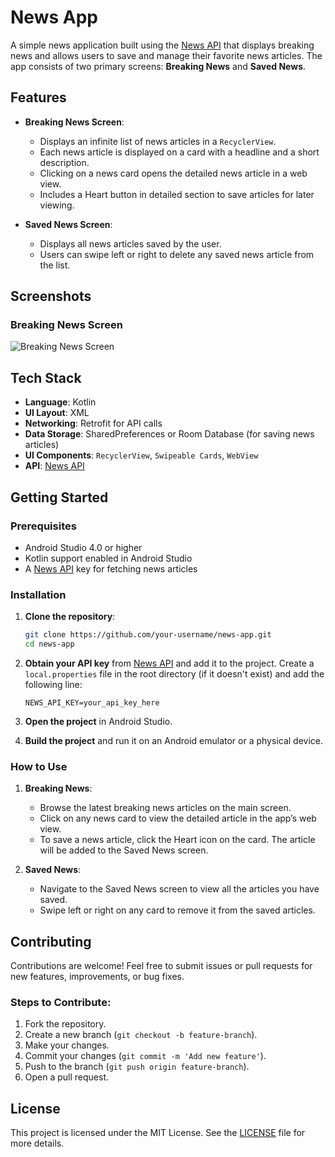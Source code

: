 # News App

A simple news application built using the [News API](https://newsapi.org/) that displays breaking news and allows users to save and manage their favorite news articles. The app consists of two primary screens: **Breaking News** and **Saved News**.

## Features

- **Breaking News Screen**: 
  - Displays an infinite list of news articles in a `RecyclerView`.
  - Each news article is displayed on a card with a headline and a short description.
  - Clicking on a news card opens the detailed news article in a web view.
  - Includes a Heart button in detailed section to save articles for later viewing.
  
- **Saved News Screen**:
  - Displays all news articles saved by the user.
  - Users can swipe left or right to delete any saved news article from the list.
  
## Screenshots

### Breaking News Screen
![Breaking News Screen](./Screenshots/BreakingNews)




## Tech Stack

- **Language**: Kotlin
- **UI Layout**: XML
- **Networking**: Retrofit for API calls
- **Data Storage**: SharedPreferences or Room Database (for saving news articles)
- **UI Components**: `RecyclerView`, `Swipeable Cards`, `WebView`
- **API**: [News API](https://newsapi.org/)

## Getting Started

### Prerequisites

- Android Studio 4.0 or higher
- Kotlin support enabled in Android Studio
- A [News API](https://newsapi.org/) key for fetching news articles

### Installation

1. **Clone the repository**:
    ```bash
    git clone https://github.com/your-username/news-app.git
    cd news-app
    ```

2. **Obtain your API key** from [News API](https://newsapi.org/) and add it to the project. Create a `local.properties` file in the root directory (if it doesn't exist) and add the following line:
    ```
    NEWS_API_KEY=your_api_key_here
    ```

3. **Open the project** in Android Studio.

4. **Build the project** and run it on an Android emulator or a physical device.

### How to Use

1. **Breaking News**:
    - Browse the latest breaking news articles on the main screen.
    - Click on any news card to view the detailed article in the app’s web view.
    - To save a news article, click the Heart icon on the card. The article will be added to the Saved News screen.

2. **Saved News**:
    - Navigate to the Saved News screen to view all the articles you have saved.
    - Swipe left or right on any card to remove it from the saved articles.

## Contributing

Contributions are welcome! Feel free to submit issues or pull requests for new features, improvements, or bug fixes.

### Steps to Contribute:

1. Fork the repository.
2. Create a new branch (`git checkout -b feature-branch`).
3. Make your changes.
4. Commit your changes (`git commit -m 'Add new feature'`).
5. Push to the branch (`git push origin feature-branch`).
6. Open a pull request.

## License

This project is licensed under the MIT License. See the [LICENSE](LICENSE) file for more details.
